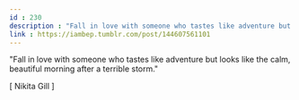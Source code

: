 ```yaml
---
id : 230
description : "Fall in love with someone who tastes like adventure but looks like the calm, beautiful morning after a terrible storm."
link : https://iambep.tumblr.com/post/144607561101
---
```


"Fall in love with someone who tastes like adventure but looks like the
calm, beautiful morning after a terrible storm."

[ Nikita Gill ]